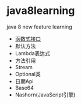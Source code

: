 # java8learning
java 8 new feature learning

- [函数式接口](https://github.com/xiaobin-zhang/java8learning/raw/master/src/com/java8/features/feature1/F1Topic1.java)
- 默认方法
- Lambda表达式
- 方法引用
- Stream
- Optional类
- 日期Api
- Base64
- Nashorn(JavaScript引擎)

